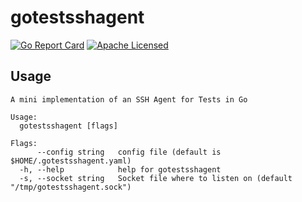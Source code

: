 # gotestsshagent
[![Go Report Card](https://goreportcard.com/badge/github.com/raravena80/gotestsshagent)](https://goreportcard.com/report/github.com/raravena80/gotestsshagent) [![Apache Licensed](https://img.shields.io/badge/license-Apache2.0-blue.svg)](https://raw.githubusercontent.com/raravena80/gotestsshagent/master/LICENSE)

## Usage

```
A mini implementation of an SSH Agent for Tests in Go

Usage:
  gotestsshagent [flags]

Flags:
      --config string   config file (default is $HOME/.gotestsshagent.yaml)
  -h, --help            help for gotestsshagent
  -s, --socket string   Socket file where to listen on (default "/tmp/gotestsshagent.sock")
  ```
